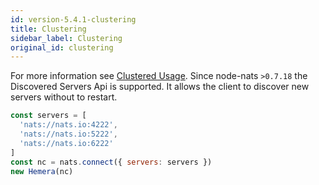 ```yaml
---
id: version-5.4.1-clustering
title: Clustering
sidebar_label: Clustering
original_id: clustering
---
```


For more information see [Clustered Usage](https://github.com/nats-io/node-nats#clustered-usage). Since node-nats `>0.7.18` the Discovered Servers Api is supported. It allows the client to discover new servers without to restart.

```js
const servers = [
  'nats://nats.io:4222',
  'nats://nats.io:5222',
  'nats://nats.io:6222'
]
const nc = nats.connect({ servers: servers })
new Hemera(nc)
```
